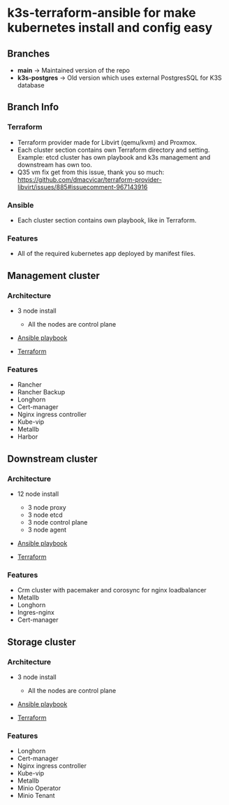# **k3s-terraform-ansible** for make kubernetes install and config easy

## **Branches**

- **main** -> Maintained version of the repo
- **k3s-postgres** -> Old version which uses external PostgresSQL for K3S database

## Branch Info

### Terraform

- Terraform provider made for Libvirt (qemu/kvm) and Proxmox.
- Each cluster section contains own Terraform directory and setting. Example: etcd cluster has own playbook and k3s management and downstream has own too.
- Q35 vm fix get from this issue, thank you so much: https://github.com/dmacvicar/terraform-provider-libvirt/issues/885#issuecomment-967143916

### Ansible

- Each cluster section contains own playbook, like in Terraform.

### Features

- All of the required kubernetes app deployed by manifest files.

## Management cluster

### Architecture

- 3 node install
  - All the nodes are control plane

- [Ansible playbook](ansible/management/)
- [Terraform](terraform/proxmox/management/)

### Features

- Rancher
- Rancher Backup
- Longhorn
- Cert-manager
- Nginx ingress controller
- Kube-vip
- Metallb
- Harbor

## Downstream cluster

### Architecture

- 12 node install
  - 3 node proxy
  - 3 node etcd
  - 3 node control plane
  - 3 node agent

- [Ansible playbook](ansible/downstream/)
- [Terraform](terraform/proxmox/downstream/)

### Features

- Crm cluster with pacemaker and corosync for nginx loadbalancer
- Metallb
- Longhorn
- Ingres-nginx
- Cert-manager

## Storage cluster

### Architecture

- 3 node install
  - All the nodes are control plane

- [Ansible playbook](ansible/storage/)
- [Terraform](terraform/proxmox/storage/)

### Features

- Longhorn
- Cert-manager
- Nginx ingress controller
- Kube-vip
- Metallb
- Minio Operator
- Minio Tenant
